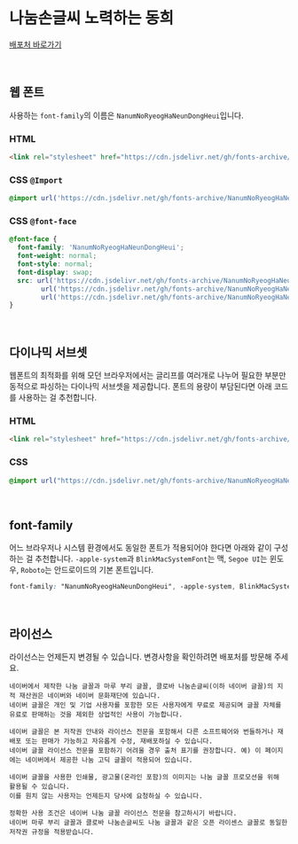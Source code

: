 # 나눔손글씨 노력하는 동희

[배포처 바로가기](https://hangeul.naver.com/fonts/search?f=clova)

&nbsp;

## 웹 폰트

사용하는 `font-family`의 이름은 `NanumNoRyeogHaNeunDongHeui`입니다.

### HTML

```html
<link rel="stylesheet" href="https://cdn.jsdelivr.net/gh/fonts-archive/NanumNoRyeogHaNeunDongHeui/NanumNoRyeogHaNeunDongHeui.css" type="text/css"/>
```

### CSS `@Import`

```css
@import url('https://cdn.jsdelivr.net/gh/fonts-archive/NanumNoRyeogHaNeunDongHeui/NanumNoRyeogHaNeunDongHeui.css');
```

### CSS `@font-face`

```css
@font-face {
  font-family: 'NanumNoRyeogHaNeunDongHeui';
  font-weight: normal;
  font-style: normal;
  font-display: swap;
  src: url('https://cdn.jsdelivr.net/gh/fonts-archive/NanumNoRyeogHaNeunDongHeui/NanumNoRyeogHaNeunDongHeui.woff2') format('woff2'),
        url('https://cdn.jsdelivr.net/gh/fonts-archive/NanumNoRyeogHaNeunDongHeui/NanumNoRyeogHaNeunDongHeui.woff') format('woff'),
        url('https://cdn.jsdelivr.net/gh/fonts-archive/NanumNoRyeogHaNeunDongHeui/NanumNoRyeogHaNeunDongHeui.ttf') format('truetype');
}
```

&nbsp;

## 다이나믹 서브셋

웹폰트의 최적화를 위해 모던 브라우저에서는 글리프를 여러개로 나누어 필요한 부분만 동적으로 파싱하는 다이나믹 서브셋을 제공합니다. 폰트의 용량이 부담된다면 아래 코드를 사용하는 걸 추천합니다.

### HTML

```html
<link rel="stylesheet" href="https://cdn.jsdelivr.net/gh/fonts-archive/NanumNoRyeogHaNeunDongHeui/subsets/NanumNoRyeogHaNeunDongHeui-dynamic-subset.css" type="text/css"/>
```

### CSS

```css
@import url("https://cdn.jsdelivr.net/gh/fonts-archive/NanumNoRyeogHaNeunDongHeui/subsets/NanumNoRyeogHaNeunDongHeui-dynamic-subset.css");
```

&nbsp;

## font-family

어느 브라우저나 시스템 환경에서도 동일한 폰트가 적용되어야 한다면 아래와 같이 구성하는 걸 추천합니다. `-apple-system`과 `BlinkMacSystemFont`는 맥, `Segoe UI`는 윈도우, `Roboto`는 안드로이드의 기본 폰트입니다.

```css
font-family: "NanumNoRyeogHaNeunDongHeui", -apple-system, BlinkMacSystemFont, "Segoe UI",Roboto, Oxygen, Ubuntu, Cantarell, "Open Sans", "Helvetica Neue", sans-serif;
```

&nbsp;

## 라이선스

라이선스는 언제든지 변경될 수 있습니다. 변경사항을 확인하려면 배포처를 방문해 주세요.

```
네이버에서 제작한 나눔 글꼴과 마루 부리 글꼴, 클로바 나눔손글씨(이하 네이버 글꼴)의 지적 재산권은 네이버와 네이버 문화재단에 있습니다.
네이버 글꼴은 개인 및 기업 사용자를 포함한 모든 사용자에게 무료로 제공되며 글꼴 자체를 유료로 판매하는 것을 제외한 상업적인 사용이 가능합니다.

네이버 글꼴은 본 저작권 안내와 라이선스 전문을 포함해서 다른 소프트웨어와 번들하거나 재배포 또는 판매가 가능하고 자유롭게 수정, 재배포하실 수 있습니다.
네이버 글꼴 라이선스 전문을 포함하기 어려울 경우 출처 표기를 권장합니다. 예) 이 페이지에는 네이버에서 제공한 나눔 고딕 글꼴이 적용되어 있습니다.

네이버 글꼴을 사용한 인쇄물, 광고물(온라인 포함)의 이미지는 나눔 글꼴 프로모션을 위해 활용될 수 있습니다.
이를 원치 않는 사용자는 언제든지 당사에 요청하실 수 있습니다.

정확한 사용 조건은 네이버 나눔 글꼴 라이선스 전문을 참고하시기 바랍니다.
네이버 마루 부리 글꼴과 클로바 나눔손글씨도 나눔 글꼴과 같은 오픈 라이센스 글꼴로 동일한 저작권 규정을 적용받습니다.
```

